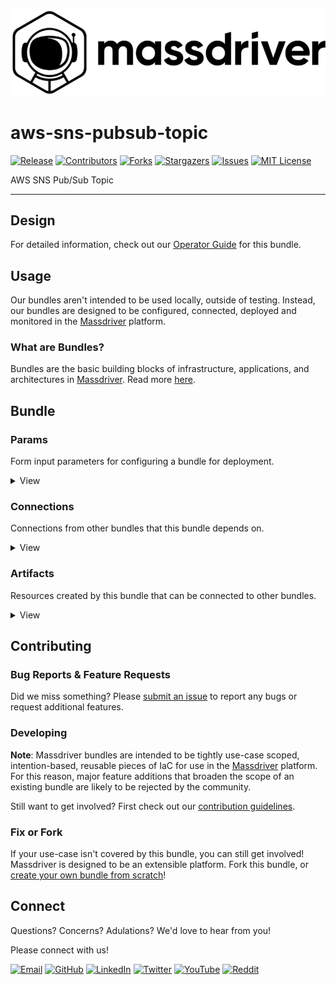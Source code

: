 




[![Massdriver][logo]][website]

# aws-sns-pubsub-topic

[![Release][release_shield]][release_url]
[![Contributors][contributors_shield]][contributors_url]
[![Forks][forks_shield]][forks_url]
[![Stargazers][stars_shield]][stars_url]
[![Issues][issues_shield]][issues_url]
[![MIT License][license_shield]][license_url]

<!--
##### STILL NEED TO GET SLACK WORKING ###
[!["Slack Community"](%s)][slack]
-->


AWS SNS Pub/Sub Topic


---

## Design

For detailed information, check out our [Operator Guide](operator.mdx) for this bundle.

## Usage

Our bundles aren't intended to be used locally, outside of testing. Instead, our bundles are designed to be configured, connected, deployed and monitored in the [Massdriver][website] platform.

### What are Bundles?

Bundles are the basic building blocks of infrastructure, applications, and architectures in [Massdriver][website]. Read more [here](https://docs.massdriver.cloud/concepts/bundles).

## Bundle

### Params

Form input parameters for configuring a bundle for deployment.

<details>
<summary>View</summary>

<!-- PARAMS:START -->
## Properties

- **`topic`** *(object)*
  - **`content_based_deduplication`** *(boolean)*: Requires FIFO. Enables automatic content-based deduplication using a SHA-256 hash to generate the message deduplication ID using the body of the message. Alternatively a message deduplication ID can be manually set when publishing. Default: `False`.
  - **`fifo`** *(boolean)*: Enables strict ordering of topic messages. You can configure a message group by including a message group ID when publishing a message to a FIFO topic. For each message group ID, all messages are sent and delivered in order of their arrival. Default: `False`.
  - **`region`** *(string)*: AWS Region to provision in.

    Examples:
    ```json
    "us-west-2"
    ```

## Examples

  ```json
  {
      "__name": "FIFO Topic",
      "topic": {
          "content_based_deduplication": true,
          "fifo": true,
          "region": "us-east-1"
      }
  }
  ```

  ```json
  {
      "__name": "Topic",
      "topic": {
          "fifo": false,
          "region": "us-east-1"
      }
  }
  ```

<!-- PARAMS:END -->

</details>

### Connections

Connections from other bundles that this bundle depends on.

<details>
<summary>View</summary>

<!-- CONNECTIONS:START -->
## Properties

- **`aws_authentication`** *(object)*: . Cannot contain additional properties.
  - **`data`** *(object)*
    - **`arn`** *(string)*: Amazon Resource Name.

      Examples:
      ```json
      "arn:aws:rds::ACCOUNT_NUMBER:db/prod"
      ```

      ```json
      "arn:aws:ec2::ACCOUNT_NUMBER:vpc/vpc-foo"
      ```

    - **`external_id`** *(string)*: An external ID is a piece of data that can be passed to the AssumeRole API of the Security Token Service (STS). You can then use the external ID in the condition element in a role's trust policy, allowing the role to be assumed only when a certain value is present in the external ID.
  - **`specs`** *(object)*
    - **`aws`** *(object)*: .
      - **`region`** *(string)*: AWS Region to provision in.

        Examples:
        ```json
        "us-west-2"
        ```

      - **`resource`** *(string)*
      - **`service`** *(string)*
      - **`zone`** *(string)*: AWS Availability Zone.

        Examples:
<!-- CONNECTIONS:END -->

</details>

### Artifacts

Resources created by this bundle that can be connected to other bundles.

<details>
<summary>View</summary>

<!-- ARTIFACTS:START -->
## Properties

- **`topic`** *(object)*: Cannot contain additional properties.
  - **`data`** *(object)*
    - **`infrastructure`** *(object)*
      - **`arn`** *(string)*: Amazon Resource Name.

        Examples:
        ```json
        "arn:aws:rds::ACCOUNT_NUMBER:db/prod"
        ```

        ```json
        "arn:aws:ec2::ACCOUNT_NUMBER:vpc/vpc-foo"
        ```

    - **`security`** *(object)*: Informs downstream services of network and/or IAM policies. Cannot contain additional properties.
      - **`iam`** *(object)*: IAM Policies. Cannot contain additional properties.
        - **`^[a-z-/]+$`** *(object)*
          - **`policy_arn`** *(string)*: AWS IAM policy ARN.

            Examples:
            ```json
            "arn:aws:rds::ACCOUNT_NUMBER:db/prod"
            ```

            ```json
            "arn:aws:ec2::ACCOUNT_NUMBER:vpc/vpc-foo"
            ```

      - **`network`** *(object)*: AWS security group rules to inform downstream services of ports to open for communication. Cannot contain additional properties.
        - **`^[a-z-]+$`** *(object)*
          - **`arn`** *(string)*: Amazon Resource Name.

            Examples:
            ```json
            "arn:aws:rds::ACCOUNT_NUMBER:db/prod"
            ```

            ```json
            "arn:aws:ec2::ACCOUNT_NUMBER:vpc/vpc-foo"
            ```

          - **`port`** *(integer)*: Port number. Minimum: `0`. Maximum: `65535`.
          - **`protocol`** *(string)*: Must be one of: `['tcp', 'udp']`.
  - **`specs`** *(object)*
    - **`aws`** *(object)*: .
      - **`region`** *(string)*: AWS Region to provision in.

        Examples:
        ```json
        "us-west-2"
        ```

      - **`resource`** *(string)*
      - **`service`** *(string)*
      - **`zone`** *(string)*: AWS Availability Zone.

        Examples:
<!-- ARTIFACTS:END -->

</details>

## Contributing

<!-- CONTRIBUTING:START -->

### Bug Reports & Feature Requests

Did we miss something? Please [submit an issue](https://github.com/massdriver-cloud/aws-sns-pubsub-topic/issues) to report any bugs or request additional features.

### Developing

**Note**: Massdriver bundles are intended to be tightly use-case scoped, intention-based, reusable pieces of IaC for use in the [Massdriver][website] platform. For this reason, major feature additions that broaden the scope of an existing bundle are likely to be rejected by the community.

Still want to get involved? First check out our [contribution guidelines](https://docs.massdriver.cloud/bundles/contributing).

### Fix or Fork

If your use-case isn't covered by this bundle, you can still get involved! Massdriver is designed to be an extensible platform. Fork this bundle, or [create your own bundle from scratch](https://docs.massdriver.cloud/bundles/development)!

<!-- CONTRIBUTING:END -->

## Connect

<!-- CONNECT:START -->

Questions? Concerns? Adulations? We'd love to hear from you!

Please connect with us!

[![Email][email_shield]][email_url]
[![GitHub][github_shield]][github_url]
[![LinkedIn][linkedin_shield]][linkedin_url]
[![Twitter][twitter_shield]][twitter_url]
[![YouTube][youtube_shield]][youtube_url]
[![Reddit][reddit_shield]][reddit_url]

<!-- markdownlint-disable -->

[logo]: https://raw.githubusercontent.com/massdriver-cloud/docs/main/static/img/logo-with-logotype-horizontal-400x110.svg
[docs]: https://docs.massdriver.cloud/?utm_source=github&utm_medium=readme&utm_campaign=aws-sns-pubsub-topic&utm_content=docs
[website]: https://www.massdriver.cloud/?utm_source=github&utm_medium=readme&utm_campaign=aws-sns-pubsub-topic&utm_content=website
[github]: https://github.com/massdriver-cloud?utm_source=github&utm_medium=readme&utm_campaign=aws-sns-pubsub-topic&utm_content=github
[slack]: https://massdriverworkspace.slack.com/?utm_source=github&utm_medium=readme&utm_campaign=aws-sns-pubsub-topic&utm_content=slack
[linkedin]: https://www.linkedin.com/company/massdriver/?utm_source=github&utm_medium=readme&utm_campaign=aws-sns-pubsub-topic&utm_content=linkedin



[contributors_shield]: https://img.shields.io/github/contributors/massdriver-cloud/aws-sns-pubsub-topic.svg?style=for-the-badge
[contributors_url]: https://github.com/massdriver-cloud/aws-sns-pubsub-topic/graphs/contributors
[forks_shield]: https://img.shields.io/github/forks/massdriver-cloud/aws-sns-pubsub-topic.svg?style=for-the-badge
[forks_url]: https://github.com/massdriver-cloud/aws-sns-pubsub-topic/network/members
[stars_shield]: https://img.shields.io/github/stars/massdriver-cloud/aws-sns-pubsub-topic.svg?style=for-the-badge
[stars_url]: https://github.com/massdriver-cloud/aws-sns-pubsub-topic/stargazers
[issues_shield]: https://img.shields.io/github/issues/massdriver-cloud/aws-sns-pubsub-topic.svg?style=for-the-badge
[issues_url]: https://github.com/massdriver-cloud/aws-sns-pubsub-topic/issues
[release_url]: https://github.com/massdriver-cloud/aws-sns-pubsub-topic/releases/latest
[release_shield]: https://img.shields.io/github/release/massdriver-cloud/aws-sns-pubsub-topic.svg?style=for-the-badge
[license_shield]: https://img.shields.io/github/license/massdriver-cloud/aws-sns-pubsub-topic.svg?style=for-the-badge
[license_url]: https://github.com/massdriver-cloud/aws-sns-pubsub-topic/blob/main/LICENSE


[email_url]: mailto:support@massdriver.cloud
[email_shield]: https://img.shields.io/badge/email-Massdriver-black.svg?style=for-the-badge&logo=mail.ru&color=000000
[github_url]: mailto:support@massdriver.cloud
[github_shield]: https://img.shields.io/badge/follow-Github-black.svg?style=for-the-badge&logo=github&color=181717
[linkedin_url]: https://linkedin.com/in/massdriver-cloud
[linkedin_shield]: https://img.shields.io/badge/follow-LinkedIn-black.svg?style=for-the-badge&logo=linkedin&color=0A66C2
[twitter_url]: https://twitter.com/massdriver?utm_source=github&utm_medium=readme&utm_campaign=aws-sns-pubsub-topic&utm_content=twitter
[twitter_shield]: https://img.shields.io/badge/follow-Twitter-black.svg?style=for-the-badge&logo=twitter&color=1DA1F2
[discourse_url]: https://community.massdriver.cloud?utm_source=github&utm_medium=readme&utm_campaign=aws-sns-pubsub-topic&utm_content=discourse
[discourse_shield]: https://img.shields.io/badge/join-Discourse-black.svg?style=for-the-badge&logo=discourse&color=000000
[youtube_url]: https://www.youtube.com/channel/UCfj8P7MJcdlem2DJpvymtaQ
[youtube_shield]: https://img.shields.io/badge/subscribe-Youtube-black.svg?style=for-the-badge&logo=youtube&color=FF0000
[reddit_url]: https://www.reddit.com/r/massdriver
[reddit_shield]: https://img.shields.io/badge/subscribe-Reddit-black.svg?style=for-the-badge&logo=reddit&color=FF4500

<!-- markdownlint-restore -->

<!-- CONNECT:END -->
